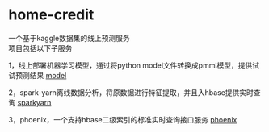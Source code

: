 # home-credit
一个基于kaggle数据集的线上预测服务<br/>
项目包括以下子服务<br/>
    
1，线上部署机器学习模型，通过将python model文件转换成pmml模型，提供试试预测结果 [model](https://github.com/raoqiangpeter/model)

2，spark-yarn离线数据分析，将原数据进行特征提取，并且入hbase提供实时查询 [sparkyarn](https://github.com/raoqiangpeter/sparkyarn)
    
3，phoenix，一个支持hbase二级索引的标准实时查询接口服务 [phoenix](https://github.com/raoqiangpeter/phoenix)
    
    